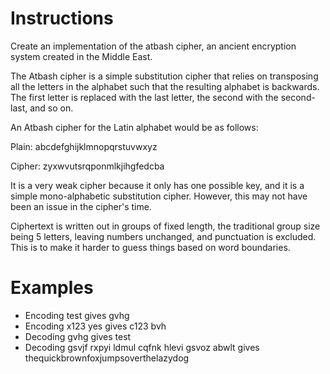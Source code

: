 # Instructions
Create an implementation of the atbash cipher, an ancient encryption system created in the Middle East.

The Atbash cipher is a simple substitution cipher that relies on transposing all the letters in the alphabet such that the resulting alphabet is backwards. The first letter is replaced with the last letter, the second with the second-last, and so on.

An Atbash cipher for the Latin alphabet would be as follows:

Plain:  abcdefghijklmnopqrstuvwxyz

Cipher: zyxwvutsrqponmlkjihgfedcba

It is a very weak cipher because it only has one possible key, and it is a simple mono-alphabetic substitution cipher. However, this may not have been an issue in the cipher's time.

Ciphertext is written out in groups of fixed length, the traditional group size being 5 letters, leaving numbers unchanged, and punctuation is excluded. This is to make it harder to guess things based on word boundaries.

# Examples
- Encoding test gives gvhg
- Encoding x123 yes gives c123 bvh
- Decoding gvhg gives test
- Decoding gsvjf rxpyi ldmul cqfnk hlevi gsvoz abwlt gives thequickbrownfoxjumpsoverthelazydog
